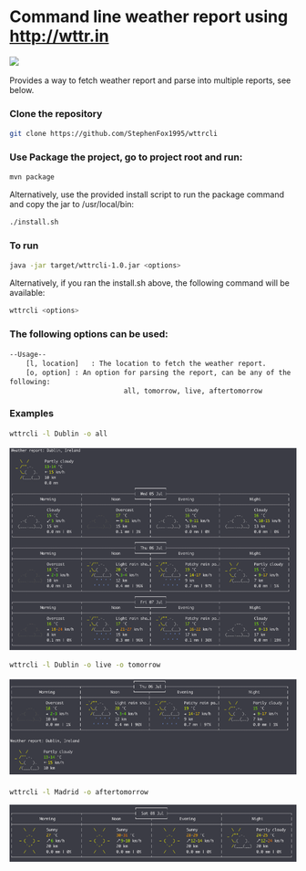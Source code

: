 # Command line weather report using http://wttr.in
![](https://travis-ci.org/StephenFox1995/wttrcli.svg?branch=master)

Provides a way to fetch weather report and parse into multiple reports, see below.

### Clone the repository
```bash
git clone https://github.com/StephenFox1995/wttrcli
```

### Use Package the project, go to project root and run:
```bash
mvn package
```

Alternatively, use the provided install script to run the package command and copy the jar to /usr/local/bin:
```bash
./install.sh
```

### To run
```bash
java -jar target/wttrcli-1.0.jar <options>
```

Alternatively, if you ran the install.sh above, the following command will be available:
```bash
wttrcli <options>
```

### The following options can be used:
```
--Usage--
	[l, location]	: The location to fetch the weather report.
	[o, option]	: An option for parsing the report, can be any of the following: 
                            all, tomorrow, live, aftertomorrow
```

### Examples
```bash
wttrcli -l Dublin -o all
```
![alt text](./assets/dublin_all.png "java -jar target/wttrcli-1.0.jar -l Dublin -o all")

```bash
wttrcli -l Dublin -o live -o tomorrow
```
![alt text](./assets/dublin_live_tomorrow.png "java -jar target/wttrcli-1.0.jar -l Dublin -o live -o tomorrow")

```bash
wttrcli -l Madrid -o aftertomorrow
```
![alt text](./assets/madrid_aftertomorrow.png "java -jar target/wttrcli-1.0.jar -l Madrid -o aftertomorrow")
